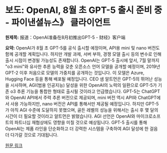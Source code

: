 # 보도: OpenAI, 8월 초 GPT-5 출시 준비 중 - 파이낸셜뉴스》 클라이언트

**원제목:** 报道：OpenAI准备在8月初推出GPT-5 - 财经》客户端

**요약:** OpenAI가 8월 초 GPT-5를 공식 출시할 예정이며, API용 mini 및 nano 버전도 함께 공개할 계획입니다.  하지만 개발 과제, 서버 부하, 경쟁 모델 출시 등의 변수로 인해 출시 시점이 변경될 가능성도 존재합니다.  OpenAI는 GPT-5 출시에 앞서,  7월 말까지 "o3 mini"와 유사한 추론 능력을 갖춘 오픈소스 언어 모델을 공개할 예정이며,  2019년 GPT-2 이후 처음으로 모델의 가중치를 공개하는 것입니다. 이 모델은 Azure, Hugging Face 등을 통해 배포될 예정입니다.  CEO 샘 알트먼은 GPT-5의 뛰어난 성능을 시사하며,  AGI(범용 인공지능) 달성을 위한 OpenAI의 노력의 일환으로 GPT-5가 기존 o3 추론 기능을 통합한 형태로 출시될 것이라고 언급했습니다.  GPT-5는 ChatGPT와 OpenAI API에서 주력 추론 버전으로 제공되며, mini 버전 역시 API와 ChatGPT에서 사용 가능하지만, nano 버전은 API를 통해서만 제공될 예정입니다.  하지만 GPT-5가 아직 AGI 수준에 도달하지 못했으며,  골든 레벨의 성능을 위해서는 출시 후 몇 달의 시간이 더 필요할 것이라고 알트먼은 밝혔습니다.  AGI 선언은 OpenAI와 마이크로소프트의 파트너십 재협상에도 영향을 미칠 것으로 예상됩니다.  GPT-5 출시를 통해 OpenAI는 제품 라인을 단순화하고 더 강력한 시스템을 구축하여 AGI 달성에 한 걸음 더 다가갈 것으로 기대됩니다.

[원문 링크](https://news.caijingmobile.com/article/detail/552544?source_id=40)
